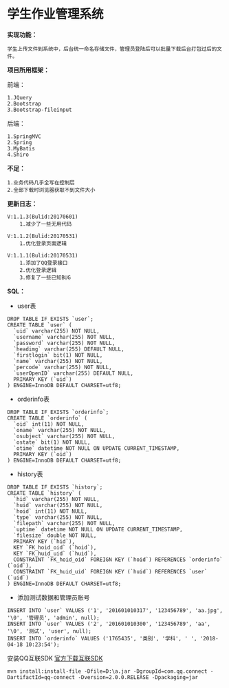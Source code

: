# 学生作业管理系统
	
**实现功能：**
	
	学生上传文件到系统中，后台统一命名存储文件，管理员登陆后可以批量下载后台打包过后的文件。
	
**项目所用框架：**

前端：
	
	1.JQuery
	2.Bootstrap
	3.Bootstrap-fileinput
后端：
	
	1.SpringMVC
	2.Spring
	3.MyBatis
	4.Shiro
**不足：**

	1.业务代码几乎全写在控制层
	2.全部下载时浏览器获取不到文件大小
	
**更新日志：**
    
    V:1.1.3(Bulid:20170601)
        1.减少了一些无用代码
        
    V:1.1.2(Bulid:20170531)
        1.优化登录页面逻辑
    
    V:1.1.1(Bulid:20170531)
        1.添加了QQ登录接口
        2.优化登录逻辑
        3.修复了一些已知BUG
    
**SQL：**
 -  user表
```
DROP TABLE IF EXISTS `user`;
CREATE TABLE `user` (
  `uid` varchar(255) NOT NULL,
  `username` varchar(255) NOT NULL,
  `password` varchar(255) NOT NULL,
  `headimg` varchar(255) DEFAULT NULL,
  `firstlogin` bit(1) NOT NULL,
  `name` varchar(255) NOT NULL,
  `percode` varchar(255) NOT NULL,
  `userOpenID` varchar(255) DEFAULT NULL,
  PRIMARY KEY (`uid`)
) ENGINE=InnoDB DEFAULT CHARSET=utf8;
```
 -  orderinfo表
```
DROP TABLE IF EXISTS `orderinfo`;
CREATE TABLE `orderinfo` (
  `oid` int(11) NOT NULL,
  `oname` varchar(255) NOT NULL,
  `osubject` varchar(255) NOT NULL,
  `ostate` bit(1) NOT NULL,
  `otime` datetime NOT NULL ON UPDATE CURRENT_TIMESTAMP,
  PRIMARY KEY (`oid`)
) ENGINE=InnoDB DEFAULT CHARSET=utf8;
```
 -  history表
 ```
 DROP TABLE IF EXISTS `history`;
 CREATE TABLE `history` (
   `hid` varchar(255) NOT NULL,
   `huid` varchar(255) NOT NULL,
   `hoid` int(11) NOT NULL,
   `type` varchar(255) NOT NULL,
   `filepath` varchar(255) NOT NULL,
   `uptime` datetime NOT NULL ON UPDATE CURRENT_TIMESTAMP,
   `filesize` double NOT NULL,
   PRIMARY KEY (`hid`),
   KEY `FK_hoid_oid` (`hoid`),
   KEY `FK_huid_uid` (`huid`),
   CONSTRAINT `FK_hoid_oid` FOREIGN KEY (`hoid`) REFERENCES `orderinfo` (`oid`),
   CONSTRAINT `FK_huid_uid` FOREIGN KEY (`huid`) REFERENCES `user` (`uid`)
 ) ENGINE=InnoDB DEFAULT CHARSET=utf8;
 ```
 - 添加测试数据和管理员账号
```
INSERT INTO `user` VALUES ('1', '201601010317', '123456789', 'aa.jpg', '\0', '管理员', 'admin', null);
INSERT INTO `user` VALUES ('2', '201601010300', '123456789', 'aa', '\0', '测试', 'user', null);
INSERT INTO `orderinfo` VALUES ('1765435', '类别', '学科', ' ', '2018-04-18 10:23:54');
```
安装QQ互联SDK
[官方下载互联SDK](http://qzonestyle.gtimg.cn/qzone/vas/opensns/res/doc/qqConnect_Server_SDK_java_v2.0.zip)
```
mvn install:install-file -Dfile=D:\a.jar -DgroupId=com.qq.connect -DartifactId=qq-connect -Dversion=2.0.0.RELEASE -Dpackaging=jar
```

